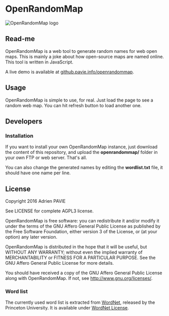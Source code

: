 OpenRandomMap
=======

![OpenRandomMap logo](http://github.pavie.info/OpenRandomMap/img/openrandommap.svg)

Read-me
-------

OpenRandomMap is a web tool to generate random names for web open maps. This is mainly a joke about how open-source maps are named online. This tool is written in JavaScript.

A live demo is available at [github.pavie.info/openrandommap](http://github.pavie.info/openrandommap/).


Usage
-----

OpenRandomMap is simple to use, for real. Just load the page to see a random web map. You can hit refresh button to load another one.


Developers
----------

### Installation

If you want to install your own OpenRandomMap instance, just download the content of this repository, and upload the **openrandommap/** folder in your own FTP or web server. That's all.

You can also change the generated names by editing the **wordlist.txt** file, it should have one name per line.


License
-------

Copyright 2016 Adrien PAVIE

See LICENSE for complete AGPL3 license.

OpenRandomMap is free software: you can redistribute it and/or modify
it under the terms of the GNU Affero General Public License as published by
the Free Software Foundation, either version 3 of the License, or
(at your option) any later version.

OpenRandomMap is distributed in the hope that it will be useful,
but WITHOUT ANY WARRANTY; without even the implied warranty of
MERCHANTABILITY or FITNESS FOR A PARTICULAR PURPOSE.  See the
GNU Affero General Public License for more details.

You should have received a copy of the GNU Affero General Public License
along with OpenRandomMap. If not, see <http://www.gnu.org/licenses/>.

### Word list

The currently used word list is extracted from [WordNet](http://wordnet.princeton.edu/wordnet/), released by the Princeton University. It is available under [WordNet License](http://wordnet.princeton.edu/wordnet/license/).